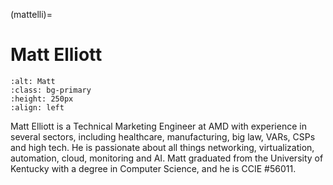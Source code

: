 <head>
  <meta charset="UTF-8">
  <meta name="description" content="Matt Elliott">
  <meta name="keywords" content="AMD GPU, HPC, MI300, MI250, ROCm, blog, contributor, blog author">
</head>

(mattelli)=

# Matt Elliott

```{image} ./data/Matt-Elliott.png
:alt: Matt
:class: bg-primary
:height: 250px
:align: left
```

Matt Elliott is a Technical Marketing Engineer at AMD with experience in several sectors,
including healthcare, manufacturing, big law, VARs, CSPs and high tech. He is passionate about all
things networking, virtualization, automation, cloud, monitoring and AI. Matt graduated from the
University of Kentucky with a degree in Computer Science, and he is CCIE #56011.

